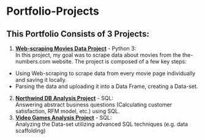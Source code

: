 # Portfolio-Projects
## This Portfolio Consists of 3 Projects:  
1. [**Web-scraping Movies Data Project**](https://github.com/mayasoffer/Portfolio-Projects/blob/main/Movies%20data%20scraping%20project.ipynb) - Python 3:  
In this project, my goal was to scrape data about movies from the the-numbers.com website. The project is composed of a few key steps:  
- Using Web-scraping to scrape data from every movie page individually and saving it locally.
- Parsing the data and uploading it into a Data Frame, creating a Data-set.
2. [**Northwind DB Analysis Project**](https://github.com/mayasoffer/Portfolio-Projects/blob/main/Northwind%20analysis%20Project.sql) - SQL:  
Answering abstract business questions (Calculating customer satisfaction, RFM model, etc.) using SQL.
3. [**Video Games Analysis Project**](https://github.com/mayasoffer/Portfolio-Projects/blob/main/Video%20games%20analysis%20project.sql) - SQL:  
Analyzing the Data-set utilizing advanced SQL techniques (e.g. data scaffolding) 
